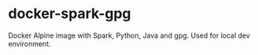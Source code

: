 # docker-spark-gpg
Docker Alpine image with Spark, Python, Java and gpg. Used for local dev environment.
